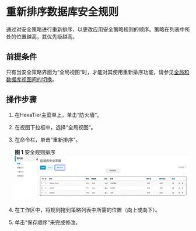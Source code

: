 # 重新排序数据库安全规则<a name="ZH-CN_TOPIC_0111166552"></a>

通过对安全策略进行重新排序，以更改应用安全策略规则的顺序。策略在列表中所处的位置越高，其优先级越高。

## 前提条件<a name="zh-cn_topic_0180960139_sc0dde1b7fb464b75aaeb484275685aa8"></a>

只有当安全策略界面为“全局视图“时，才能对其使用重新排序功能，请参见[全局和数据库视图间的切换](全局和数据库视图间的切换.md#ZH-CN_TOPIC_0111166449)。

## 操作步骤<a name="zh-cn_topic_0180960139_s8e4a2132c67946f48e7d779a14b3ab20"></a>

1.  在HexaTier主菜单上，单击“防火墙“。
2.  在视图下拉框中，选择“全局视图“。
3.  在命令栏，单击“重新排序“。

    **图 1**  安全规则排序<a name="zh-cn_topic_0180960139_fig12600229125715"></a>  
    ![](figures/安全规则排序.png "安全规则排序")

4.  在工作区中，将规则拖到策略列表中所需的位置（向上或向下）。
5.  单击“保存顺序“来完成修改。

